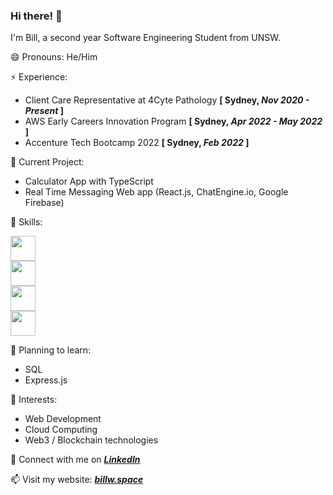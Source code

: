 ### Hi there! 👋

I'm Bill, a second year Software Engineering Student from UNSW. 

😄  Pronouns: He/Him

⚡️  Experience:
 * Client Care Representative at 4Cyte Pathology  **\[ Sydney, _Nov 2020 - Present_ \]**
 * AWS Early Careers Innovation Program  **\[ Sydney, _Apr 2022 - May 2022_ \]**
 * Accenture Tech Bootcamp 2022  **\[ Sydney, _Feb 2022_ \]**

🔭  Current Project:
- Calculator App with TypeScript
- Real Time Messaging Web app (React.js, ChatEngine.io, Google Firebase)

🥳  Skills:

  <img
    src="https://skillicons.dev/icons?i=c,cpp,py,java,js,ts&theme=light" style="height: 40px;"
  />
  <br />
  <img
    src="https://skillicons.dev/icons?i=html,css,materialui,nodejs,react" style="height: 40px;"
  />
  <br />
  <img
    src="https://skillicons.dev/icons?i=git,github,gitlab,bash" style="height: 40px;"
  />
  <br />
  <img src="https://skillicons.dev/icons?i=aws,azure,firebase" style="height: 40px;"/>
                
🤔  Planning to learn:
- SQL
- Express.js

🌱  Interests:
- Web Development
- Cloud Computing
- Web3 / Blockchain technologies

💬  Connect with me on [_**LinkedIn**_](https://www.linkedin.com/in/bill-wong1/)

📫  Visit my website: [_**billw.space**_](https://billw.space)


<!-- - ⚡ Fun fact: ... -->
<!-- - 👯 I’m looking to collaborate on ... -->


